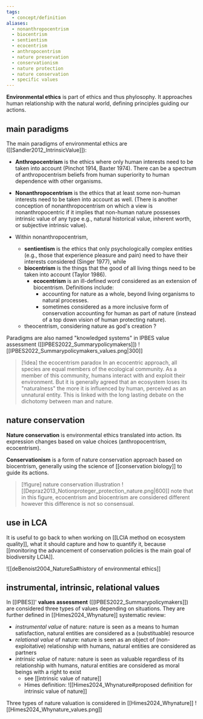 ```yaml
---
tags:
  - concept/definition
aliases:
  - nonanthropocentrism
  - biocentrism
  - sentientism
  - ecocentrism
  - anthropocentrism
  - nature preservation
  - conservationism
  - nature protection
  - nature conservation
  - specific values
---
```

**Environmental ethics** is part of ethics and thus phylosophy. It approaches human relationship with the natural world, defining principles guiding our actions.
## main paradigms
The main paradigms of environmental ethics are ([[Sandler2012_IntrinsicValue]]):
- **Anthropocentrism** is the ethics where only human interests need to be taken into account (Pinchot 1914, Baxter 1974). There can be a spectrum of anthropocentrism beliefs from human superiority to human dependence with other organisms.
- **Nonanthropocentrism** is the ethics that at least some non-human interests need to be taken into account as well. (There is another conception of nonanthropocentrism on which a view is nonanthropocentric if it implies that non-human nature possesses intrinsic value of any type e.g., natural historical value, inherent worth, or subjective intrinsic value).

- Within nonanthropocentrism, 
	- **sentientism** is the ethics that only psychologically complex entities (e.g., those that experience pleasure and pain) need to have their interests considered (Singer 1977), while
	- **biocentrism** is the things that the good of all living things need to be taken into account (Taylor 1986).
		- **ecocentrism** is an ill-defined word considered as an extension of biocentrism. Definitions include:
			- accounting for nature as a whole, beyond living organisms to natural processes.
			- sometimes considered as a more inclusive form of conservation accounting for human as part of nature (instead of a top down vision of human protecting nature).
	- theocentrism, considering nature as god's creation ?

Paradigms are also named "knowledged systems" in IPBES value assessment ([[IPBES2022_Summarypolicymakers]])
![[IPBES2022_Summarypolicymakers_values.png|300]]

>[!idea] the ecocentrism paradox
>In an ecocentric approach, all species are equal members of the ecological community. As a member of this community, humans interact with and exploit their environment. But it is generally agreed that an ecosystem loses its "naturalness" the more it is influenced by human, perceived as an unnatural entity. This is linked with the long lasting debate on the dichotomy between man and nature.
## nature conservation
**Nature conservation** is environmental ethics translated into action. Its expression changes based on value choices (anthropocentrism, ecocentrism).

**Conservationism** is a form of nature conservation approach based on biocentrism, generally using the science of [[conservation biology]] to guide its actions.

>[!figure] nature conservation illustration
> ![[Depraz2013_Notionproteger_protection_nature.png|600]]
> note that in this figure, ecocentrism and biocentrism are considered different however this difference is not so consensual.

## use in LCA
It is useful to go back to when working on [[LCIA method on ecosystem quality]], what it should capture and how to quantify it, because [[monitoring the advancement of conservation policies is the main goal of biodiversity LCIA]].

![[deBenoist2004_NatureSa#history of environmental ethics]]
## instrumental, intrinsic, relational values
In [[IPBES]]' **values assessment** ([[IPBES2022_Summarypolicymakers]]) are considered three types of values depending on situations. They are further defined in [[Himes2024_Whynature]] systematic review:
- *instrumental value* of nature: nature is seen as a means to human satisfaction, natural entities are considered as a (substituable) resource 
- *relational value* of nature: nature is seen as an object of (non-exploitative) relationship with humans, natural entities are considered as partners
- *intrinsic value* of nature: nature is seen as valuable regardless of its relationship with humans, natural entities are considered as moral beings with a right to exist
	- see [[intrinsic value of nature]]
	- Himes definition: ![[Himes2024_Whynature#proposed definition for intrinsic value of nature]]

Three types of nature valuation is considered in [[Himes2024_Whynature]]
![[Himes2024_Whynature_values.png]]